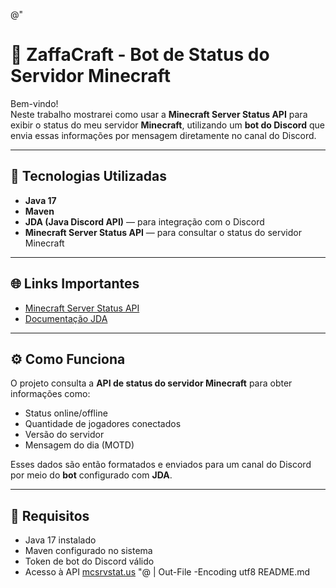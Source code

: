 @"
# 🧩 ZaffaCraft - Bot de Status do Servidor Minecraft

Bem-vindo!  
Neste trabalho mostrarei como usar a **Minecraft Server Status API** para exibir o status do meu servidor **Minecraft**, utilizando um **bot do Discord** que envia essas informações por mensagem diretamente no canal do Discord.

---

## 🚀 Tecnologias Utilizadas

- **Java 17**
- **Maven**
- **JDA (Java Discord API)** — para integração com o Discord  
- **Minecraft Server Status API** — para consultar o status do servidor Minecraft

---

## 🌐 Links Importantes

- [Minecraft Server Status API](https://api.mcsrvstat.us)
- [Documentação JDA](https://jda.wiki/using-jda/getting-started)

---

## ⚙️ Como Funciona

O projeto consulta a **API de status do servidor Minecraft** para obter informações como:
- Status online/offline
- Quantidade de jogadores conectados
- Versão do servidor
- Mensagem do dia (MOTD)

Esses dados são então formatados e enviados para um canal do Discord por meio do **bot** configurado com **JDA**.

---

## 🧱 Requisitos

- Java 17 instalado  
- Maven configurado no sistema  
- Token de bot do Discord válido  
- Acesso à API [mcsrvstat.us](https://api.mcsrvstat.us)
"@ | Out-File -Encoding utf8 README.md
